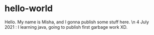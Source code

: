 # hello-world
Hello.
My name is Misha, and I gonna publish some stuff here.
\n 4 July 2021 : I learning java, going to publish first garbage work XD.
